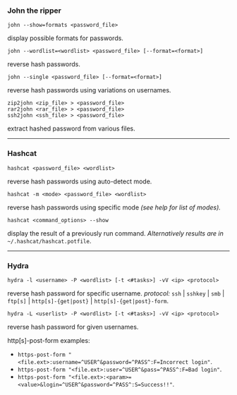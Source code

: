 ### John the ripper
```
john --show=formats <password_file>
```
display possible formats for passwords.
```
john --wordlist=<wordlist> <password_file> [--format=<format>]
```
reverse hash passwords.
```
john --single <password_file> [--format=<format>]
```
reverse hash passwords using variations on usernames.
```
zip2john <zip_file> > <password_file>
rar2john <rar_file> > <password_file>
ssh2john <ssh_file> > <password_file>
```
extract hashed password from various files.
___
### Hashcat
```
hashcat <password_file> <wordlist>
```
reverse hash passwords using auto-detect mode.
```
hashcat -m <mode> <password_file> <wordlist>
```
reverse hash passwords using specific mode _(see help for list of modes)._
```
hashcat <command_options> --show
```
display the result of a previously run command.
_Alternatively results are in_ `~/.hashcat/hashcat.potfile`.
___
### Hydra
```
hydra -l <username> -P <wordlist> [-t <#tasks>] -vV <ip> <protocol>
```
reverse hash password for specific username.
_protocol:_ `ssh` | `sshkey` | `smb` | `ftp[s]` | `http[s]-{get|post}` | `http[s]-{get|post}-form`.
```
hydra -L <userlist> -P <wordlist> [-t <#tasks>] -vV <ip> <protocol>
```
reverse hash password for given usernames.

http\[s]-post-form examples:
- `https-post-form "<file.ext>:username=^USER^&password=^PASS^:F=Incorrect login"`.
- `https-post-form "<file.ext>:user=^USER^&pass=^PASS^:F=Bad login"`.
- `https-post-form "<file.ext>:<param>=<value>&login=^USER^&password=^PASS^:S=Success!!"`.